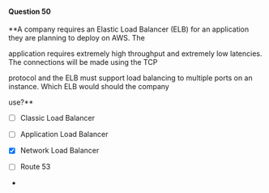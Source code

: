 #### Question  50


**A company requires an Elastic Load Balancer (ELB) for an application they are planning to deploy on AWS. The

application requires extremely high throughput and extremely low latencies. The connections will be made using the TCP

protocol and the ELB must support load balancing to multiple ports on an instance. Which ELB would should the company

use?**


- [ ] Classic Load Balancer


- [ ] Application Load Balancer


- [x] Network Load Balancer


- [ ] Route 53


*